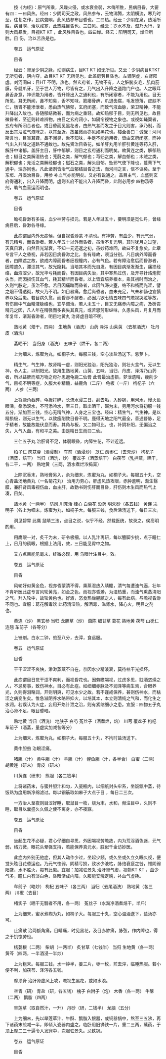 <!-- { "loadSidebar": true } -->
　　按《内经》：原气所乘，风燥火侵，或水衰金弱，木侮所胜，民病目昏，大要有四：一曰风热。经曰：少阴司天之政，风热参布，云物沸腾，太阴横流，寒乃时至，往复之作，民病聋瞑，此风热参布目昏也。二曰热。经云：少阴在泉，热淫所胜，病目瞑，治以咸寒，此热胜目昏也。三曰风。经云：岁水不及，湿乃大行，复则大风暴发，目视KT KT ，此风胜目昏也。四曰燥。经云：阳明司天，燥淫所胜。目 伤，治以苦热是也。

　　卷五　运气原证

　　目昏

　　经云：肾足少阴之脉，动则病生，目KT KT 如无所见。又云：少阴病目KTKT无所见者，阴内夺，故目KT KT 无所见也，此盖房劳目昏也。左肾阴虚，右肾阳虚。刘河间曰：目HT 不明，热也。然玄府者，无物不有，人之脏腑皮毛，肌肉筋膜，骨髓爪牙，至于世人万物，尽皆有之，乃气出入升降之道路门户也。人之眼耳鼻舌身意，神识能为用者，皆升降出入之通利也，有所闭塞者，不能为用也。目无所见，耳无所闻，鼻不知臭，舌不知味，筋痿骨痹，爪退齿腐，毛发堕落，皮肤不仁，肠胃不能渗泄者，悉由热气怫郁，玄府闭塞，而致气液血脉，荣卫精神，不能升降出入故也。各随郁结微甚，而为病之重轻。故知热郁于目，则无所见也，故目微昏者，至近则转难辨物，由目之玄府闭小，如隔帘视物之象也。或视如蝇翼者，玄府有所闭合者也。或目昏而见黑花者，由热气甚而发之于目亢则害，承乃制，而反出其泪泣气液眯之，以其至近，故虽微而亦见如黑花也。楼全善曰：诚哉！河间斯言也，目盲耳聋，鼻不闻臭，舌不知味，手足不能运用者，皆由玄府闭塞，而神气出入升降之道路不通故也。故先贤治目昏花，如羊肝丸用羊肝引黄连等药入肝，解肝中诸郁。盖肝主目，肝中郁解，则目之玄府通利而明矣。故黄连之类，解郁热也；椒目之类解湿热也；茺蔚之类，解气郁也；芎归之类，解血郁也；木贼之类，解积郁也；羌活之类解经郁也；磁石之类，解头目郁。坠邪气使下降也，蔓菁下气通中，理亦同也。凡此诸剂皆治气血郁结目昏之法，而河间之言，信不诬矣。至于东垣、丹溪治目昏，用参 补血气亦能明矣。又必有说通之。盖目主气，血盛则玄府得通利，出入升降而明，虚则玄府不能出入升降而昏，此则必用参 四物汤等剂，助气血营运而明也。

　　卷五　运气原证

　　目昏

　　瞻视昏渺有多端，血少神劳与损元，若是人年过五十，要明须是觅仙丹，曾经病目后，昏渺各寻缘。

　　此症谓目内外无症候，但自视昏渺蒙 不清也。有神劳，有血少，有元气弱，有元精亏，而昏渺者。若人年五十以外而昏者，虽治不复光明，其时犹月之过望，天真日衰，自然目光渐衰，不知一元还返之初，虽妙药难回，故曰不复愈矣。此章专言平人之昏视，非若因目病昏渺之比，各有缘故，须当分别。凡目病外障而昏者，由障遮之故，欲成内障而昏者细视瞳内，必有气色。若有障治愈后而昏渺者，因障遮久，滞涩其气，故光隐耗，当培其本而光自发。有因目病渐发渐生，痛损经络，血液涩少，故光华亏耗而昏。有因目病失治，其中寒热过伤，及开导针烙炮熨失当，而因损伤其血气，耗其精华而昏者。以上皆宜培养根本，乘其初时而治之，久则气脉定，虽治不愈。若目因痛暗而昏者，此因气滞火壅，络不和畅而光涩，譬之烟不得透彻，故火乃不明。如目暴痛，愈后尚昏者，血未充足，气未和畅也宜慎养以免后患。若目病久愈，而昏渺不醒者，必因六欲七情五味四气瞻视哭泣等故，有伤目中气血精液脉络也，宜早调治。若人未五十，目又无痛赤内障之病，及斫丧精元之因，凡人年在精强而多丧失其真元，或苦思劳形纵味，久患头风，月复月而年复年，渐渐昏渺者，明目地黄丸 治肾虚目暗不明。

　　熟地黄（焙干，四两） 生地黄（酒洗） 山药 泽泻 山茱萸 （去核酒洗） 牡丹皮（酒洗）

　　蒸晒干） 当归身（酒洗） 五味子（烘干，各二两）

　　上为细末，炼蜜为丸，如桐子大。每服三钱，空心淡盐汤送下。忌萝卜。

　　精生气，气生神，故肾精一虚，则阳光独治，阳光独治，则壮火食气，无以生神，令人主，以制阳光。故用生熟地黄、山萸、五味、当归、丹皮、泽泻乃山药者，所以益脾而培万物之母孙思邈龟鹿二仙膏 此膏最治虚损，梦泄遗精，瘦削少气，目视不明等症，久服大补精髓，益鹿角（二斤） 龟板（一斤） 枸杞子（六两） 人参（三两）

　　上将鹿角截碎，龟板打碎，长流水浸三日，刮去垢，入砂锅，用河水，慢火鱼眼沸，桑添滚水，不可添冷水，至三日，取出晒干，碾为末，另用河水将初服一钱五分，渐加至三钱，空心无精气神，人身之三宝也。经曰：精生气，气生神。是以精损极，则无以生气，以致瘦削致目昏不明。鹿得天地之阳气最全，善通督脉，足于精者，故能故能伏息而寿。其角与板，又二物可比，也，补阴补阳，无偏治之失，入气入血，有和平之美。由是精日生而曰二仙。

　　三仁五子丸 治肝肾不足，体弱眼昏，内障生花，不计近远。

　　柏子仁 肉苁蓉（酒浸制） 车前（酒浸炒） 苡仁 酸枣仁（去壳炒） 枸杞子（酒蒸，焙干） 当归（酒洗，炒） 覆盆子（酒蒸焙干） 白茯苓（乳拌蒸，晒干，各二干，一两） 熟地黄（三两，酒水煮烂浓捣膏）

　　上除沉香末，熟地膏另入，余为细末，炼蜜为丸，如桐子大。每服五十丸，空心青盐汤地黄丸（一名菊花丸） 治用力劳心，肝虚风热攻眼，赤肿羞明，渐生翳膜，兼肝肾风毒视伤血，血主肝，故勤书则伤肝而目昏，肝伤则木生风而热气上凑，目矣。

　　熟地黄（一两半） 防风 川羌活 桂心 白菊花 没药 明朱砂（各五钱） 黄连 决明子（各上为细末，炼蜜为丸，如桐子大。每服三钱，食后沸汤送下，每日三次。

　　洞见碧霄 此鹰 鼠睛三法，点目之说，似乎不经，然载医统，故录之，俟高明酌用。

　　用鹰眼一对，炙干为末，研令极细，以人乳汁再研，每以簪脚少挑，点于瞳仁上，日月的鹆眼，根据上法用，效，三日能见霄中之物。

　　又方点目能见毫末，纤微必现，用 鸟眼汁注目中，效。

　　卷五　运气原证

　　目昏

　　风轮好似黄金色，视亦昏蒙清不得，熏蒸湿热入睛瞳，清气每遭浊气逼，壮年不肯听医此症专言风轮黄亮，如金之色，而视亦昏渺，为湿热重，而浊气熏蒸清阳之气，升入轮中，故轮黄色也。好酒，恣食热燥腥腻之人，每有此病，与瞻视昏渺不同也。宜服：葛花解毒饮 此药清湿热，解酒毒，滋肾水，降心火，明目之剂也。

　　黄连（炒） 黑玄参 当归 龙胆草（炒） 茵陈 细甘草 葛花 熟地黄 茯苓 山栀仁连翘 车前子（各等分）

　　上锉剂。白水二钟，煎至八分，去滓，食远服。

　　卷五　运气原证

　　目昏

　　干干涩涩不爽快，渺渺蒸蒸不自在，奈因水少精液衰，莫待枯干光损坏。

　　此症谓目日觉干涩不爽利，而视昏花也。因劳瞻竭视，过虑多思，耽酒恣燥之人，不忌房事，致伤神水，目必有此症。如细细赤脉及不润泽等病生焉，合眼养光，久则得泪略润，开则明爽，可见水少之故。若不谨戒保养，甚则伤神水，而枯涩之病变生矣。惟急滋阴养水略带抑火，以培其本，本立则清纯之气和，而化生之水润。若误认为火症，妄用开烙针泄之治，则有紧缩细小之患。宜服：四物五子丸 治心肾不足，眼目昏暗。

　　熟地黄 当归（酒洗） 地肤子 白芍 菟丝子（酒煮烂，焙） 川芎 覆盆子 枸杞 车前子（酒蒸，量虚实加减各等分）

　　上为细末，炼蜜为丸，如桐子大。每服五十丸，不拘时盐汤送下。

　　黄牛胆煎 治眼涩痛。

　　猪胆（汁） 黄牛胆（汁） 羊胆（汁） 鲤鱼胆（汁，各半合） 白蜜（二两） 胡黄连（研末） 青皮（研末）

　　川黄连（研末） 熊胆（各二钱半）

　　上将诸药末，与蜜并胆汁和匀，入瓷瓶内，以细纸封头牢系，坐饭甑中蒸，待饭熟为度用新净绵滤过。每以铜筋取如麻子大点于目 ，每日二三次。

　　一方治人至夜则目涩好睡，取鼠目一枚，烧为末，水和，频注目中，久则不睡，取目以囊盛久久佩之使不离身，亦不夜寐。

　　卷五　运气原证

　　目昏

　　坐起生花不必疑，君心仔细自寻思，外因竭视劳瞻故，内为荒淫酒色迷，元气弱，络力微，眼花头晕强支持，若能保养真元水，胜似千金访妙医。

　　此症内外别无他症，但其人动作少过，坐起少频，或久坐或久立久眠久视，便觉头眩目花昏运也。乃元气怯弱，阴精亏损，致水少液枯，脉络衰疲之咎，惟阴弱阳盛，水不胜火，每有此患。宜服：加减驻景丸 治肝肾气虚，视物KT KT ，血少气多，瞳仁内有淡白色，昏暗渐成内障，久服能安魂定魄，补血气虚耗。

　　车前子（略炒） 枸杞 五味子（各三两） 当归（去尾酒洗） 熟地黄（各三两） 川椒（去目）

　　楮实子（晒干无翳者不用，各一两） 菟丝子（水淘净酒煮焙干，半斤）

　　上为细末，蜜水煮糊为丸，如桐子大。每服三十丸，空心温酒送下，盐汤亦可。

　　止痛散 治两额角痛，目睛痛，时见黑花，及目赤肿痛，脉弦，作内障也，得之于饥饱劳役。

　　栝蒌根（二两） 柴胡（一两半） 炙甘草（七钱半） 当归 生地黄（各一两） 黄芩（四两，一半酒浸一半炒）

　　上为粗末。每服三钱，水一钟半，姜三片，枣一枚，煎去滓，临睡热服。若小便不利，加茯苓、泽泻各五钱。

　　摩顶膏 治肝肾虚风上攻，瞻视生黑花，或如水浪。

　　空青（研） 青盐（研，各五钱） 槐子 白附子（炮） 木香（各一两） 牛酥（二两） 鹅脂（四两）

　　旱莲草（取自然汁，一升） 丹砂（研，二钱半） 龙脑（五分）

　　上为细末，先以旱莲草汁、牛酥、鹅脂入银器，或铜器锅中，熬至三五沸，再下诸药末煎减一半，即倾入瓷器内盛之，临卧用旧铧铁一片，重二三两，蘸药，于顶上摩二三十遍令入发窍中，次服驻景丸。忌铁锅。

　　卷五　运气原证

　　目昏

